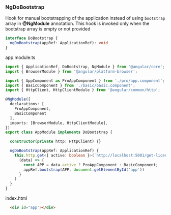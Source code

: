 ### NgDoBootstrap
Hook for manual bootstrapping of the application instead of using `bootstrap` array in 
**@NgModule** annotation. This hook is invoked only when the bootstrap array is empty or not provided
```typescript
interface DoBootstrap {
  ngDoBootstrap(appRef: ApplicationRef): void
}
```

app.module.ts
```typescript
import { ApplicationRef, DoBootstrap, NgModule } from '@angular/core';
import { BrowserModule } from '@angular/platform-browser';

import { AppComponent as ProAppComponent } from './pro/app.component';
import { BasicComponent } from './basic/basic.component';
import { HttpClient, HttpClientModule } from '@angular/common/http';

@NgModule({
  declarations: [
    ProAppComponent,
    BasicComponent
  ],
  imports: [BrowserModule, HttpClientModule],
})
export class AppModule implements DoBootstrap {

  constructor(private http: HttpClient) {}

  ngDoBootstrap(appRef: ApplicationRef) {
    this.http.get<{ active: boolean }>(`http://localhost:5001/get-license`).subscribe(
      (data) => {
        const APP = data.active ? ProAppComponent : BasicComponent;
        appRef.bootstrap(APP, document.getElementById('app'))
      }
    )
  }
}
```

index.html
```html
  <div id="app"></div>
```
